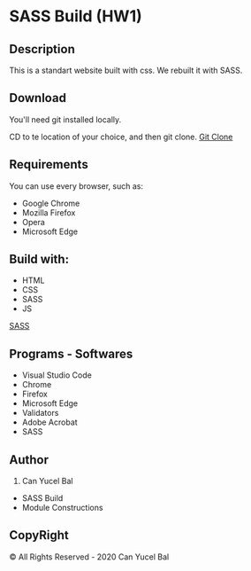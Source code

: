 # SASS Build (HW1)

## Description 

This is a standart website built with css. We rebuilt it with SASS.

## Download
You'll need git installed locally.

CD to te location of your choice, and then git clone.
[Git Clone](https://github.com/canyucelbal/bal_can_SASS)

## Requirements
You can use every browser, such as:
<ul>
	<li>Google Chrome</li>
	<li>Mozilla Firefox</li>
	<li>Opera</li>
	<li>Microsoft Edge</li>
</ul>

## Build with:
<ul>
	<li>HTML</li>
	<li>CSS</li>
    <li>SASS</li>
	<li>JS</li>
</ul>

[SASS](https://sass-lang.com/)

## Programs - Softwares
<ul>
	<li>Visual Studio Code</li>
	<li>Chrome</li>
	<li>Firefox</li>
    <li>Microsoft Edge</li>
	<li>Validators</li>
	<li>Adobe Acrobat</li>
    <li>SASS</li>
</ul>

## Author
1. Can Yucel Bal
<ul>
	<li>SASS Build</li>
	<li>Module Constructions</li>
</ul>

## CopyRight
© All Rights Reserved - 2020 Can Yucel Bal
